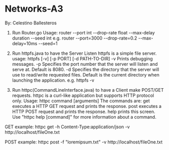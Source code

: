 # Networks-A3
By: Celestino Ballesteros

1. Run Router.go
Usage:
    router --port int --drop-rate float --max-delay duration --seed int
e.g.
router --port=3000 --drop-rate=0.2 --max-delay=10ms --seed=1


2. Run httpfs.java to have the Server Listen
httpfs is a simple file server.
    usage: httpfs [-v] [-p PORT] [-d PATH-TO-DIR]
        -v   Prints debugging messages.
        -p   Specifies the port number that the server will listen and serve at.
             Default is 8080.
        -d   Specifies the directory that the server will use to read/write
             requested files. Default is the current directory when launching the
             application.
e.g.
    httpfs -v


3. Run httpc(CommandLineInterface.java) to have a Client make POST/GET requests.
httpc is a curl-like application but supports HTTP protocol only.
    Usage:
    httpc command [arguments]
    The commands are:
        get     executes a HTTP GET request and prints the response.
        post    executes a HTTP POST request and prints the response.
        help    prints this screen.
    Use "httpc help [command]" for more information about a command.
    
GET example:
	httpc get -h Content-Type:application/json -v http://localhost/fileOne.txt
            
POST example:
        httpc post -f "loremipsum.txt" -v http://localhost/fileOne.txt
